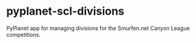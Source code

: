 # pyplanet-scl-divisions
PyPlanet app for managing divisions for the Smurfen.net Canyon League competitions.
